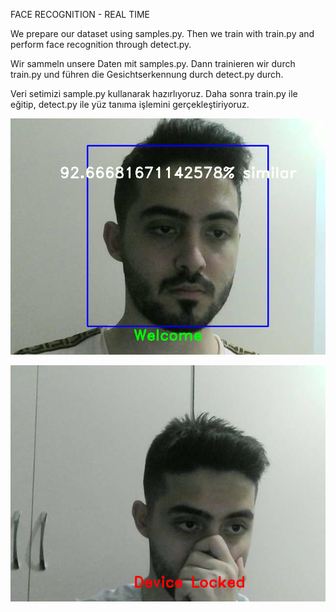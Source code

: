 FACE RECOGNITION - REAL TIME






We prepare our dataset using samples.py. Then we train with train.py and perform face recognition through detect.py.




Wir sammeln unsere Daten mit samples.py. Dann trainieren wir durch train.py und führen die Gesichtserkennung durch detect.py durch.




Veri setimizi sample.py kullanarak hazırlıyoruz. Daha sonra train.py ile eğitip, detect.py ile yüz tanıma işlemini gerçekleştiriyoruz.



![](Img/Desktop_220531_0405.jpg)

![](Img/Desktop_220526_0801_1.jpg)
